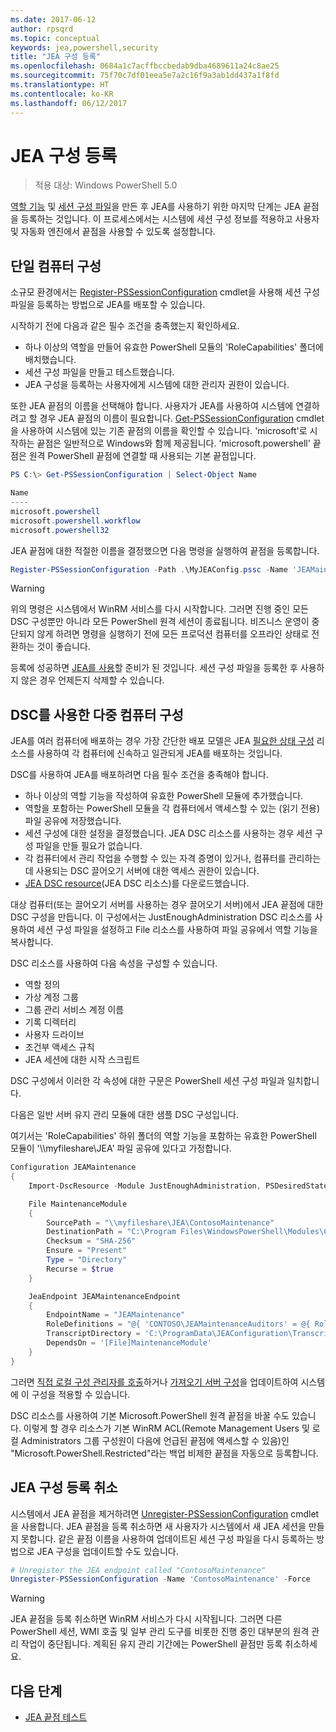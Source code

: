 ```yaml
---
ms.date: 2017-06-12
author: rpsqrd
ms.topic: conceptual
keywords: jea,powershell,security
title: "JEA 구성 등록"
ms.openlocfilehash: 0684a1c7acffbccbedab9dba4689611a24c8ae25
ms.sourcegitcommit: 75f70c7df01eea5e7a2c16f9a3ab1dd437a1f8fd
ms.translationtype: HT
ms.contentlocale: ko-KR
ms.lasthandoff: 06/12/2017
---
```

<a id="registering-jea-configurations" class="xliff"></a>
# JEA 구성 등록

> 적용 대상: Windows PowerShell 5.0

[역할 기능](role-capabilities.md) 및 [세션 구성 파일](session-configurations.md)을 만든 후 JEA를 사용하기 위한 마지막 단계는 JEA 끝점을 등록하는 것입니다.
이 프로세스에서는 시스템에 세션 구성 정보를 적용하고 사용자 및 자동화 엔진에서 끝점을 사용할 수 있도록 설정합니다.

<a id="single-machine-configuration" class="xliff"></a>
## 단일 컴퓨터 구성

소규모 환경에서는 [Register-PSSessionConfiguration](https://msdn.microsoft.com/en-us/powershell/reference/5.1/microsoft.powershell.core/register-pssessionconfiguration) cmdlet을 사용해 세션 구성 파일을 등록하는 방법으로 JEA를 배포할 수 있습니다.

시작하기 전에 다음과 같은 필수 조건을 충족했는지 확인하세요.
- 하나 이상의 역할을 만들어 유효한 PowerShell 모듈의 'RoleCapabilities' 폴더에 배치했습니다.
- 세션 구성 파일을 만들고 테스트했습니다.
- JEA 구성을 등록하는 사용자에게 시스템에 대한 관리자 권한이 있습니다.

또한 JEA 끝점의 이름을 선택해야 합니다.
사용자가 JEA를 사용하여 시스템에 연결하려고 할 경우 JEA 끝점의 이름이 필요합니다.
[Get-PSSessionConfiguration](https://msdn.microsoft.com/en-us/powershell/reference/5.1/microsoft.powershell.core/get-pssessionconfiguration) cmdlet을 사용하여 시스템에 있는 기존 끝점의 이름을 확인할 수 있습니다.
'microsoft'로 시작하는 끝점은 일반적으로 Windows와 함께 제공됩니다.
'microsoft.powershell' 끝점은 원격 PowerShell 끝점에 연결할 때 사용되는 기본 끝점입니다.

```powershell
PS C:\> Get-PSSessionConfiguration | Select-Object Name

Name
----
microsoft.powershell
microsoft.powershell.workflow
microsoft.powershell32
```

JEA 끝점에 대한 적절한 이름을 결정했으면 다음 명령을 실행하여 끝점을 등록합니다.

```powershell
Register-PSSessionConfiguration -Path .\MyJEAConfig.pssc -Name 'JEAMaintenance' -Force
```

> [!WARNING]
> 위의 명령은 시스템에서 WinRM 서비스를 다시 시작합니다.
> 그러면 진행 중인 모든 DSC 구성뿐만 아니라 모든 PowerShell 원격 세션이 종료됩니다.
> 비즈니스 운영이 중단되지 않게 하려면 명령을 실행하기 전에 모든 프로덕션 컴퓨터를 오프라인 상태로 전환하는 것이 좋습니다.

등록에 성공하면 [JEA를 사용](using-jea.md)할 준비가 된 것입니다.
세션 구성 파일을 등록한 후 사용하지 않은 경우 언제든지 삭제할 수 있습니다.

<a id="multi-machine-configuration-with-dsc" class="xliff"></a>
## DSC를 사용한 다중 컴퓨터 구성

JEA를 여러 컴퓨터에 배포하는 경우 가장 간단한 배포 모델은 JEA [필요한 상태 구성](https://msdn.microsoft.com/en-us/powershell/dsc/overview) 리소스를 사용하여 각 컴퓨터에 신속하고 일관되게 JEA를 배포하는 것입니다.

DSC를 사용하여 JEA를 배포하려면 다음 필수 조건을 충족해야 합니다.
- 하나 이상의 역할 기능을 작성하여 유효한 PowerShell 모듈에 추가했습니다.
- 역할을 포함하는 PowerShell 모듈을 각 컴퓨터에서 액세스할 수 있는 (읽기 전용) 파일 공유에 저장했습니다.
- 세션 구성에 대한 설정을 결정했습니다. JEA DSC 리소스를 사용하는 경우 세션 구성 파일을 만들 필요가 없습니다.
- 각 컴퓨터에서 관리 작업을 수행할 수 있는 자격 증명이 있거나, 컴퓨터를 관리하는 데 사용되는 DSC 끌어오기 서버에 대한 액세스 권한이 있습니다.
- [JEA DSC resource](https://github.com/PowerShell/JEA/tree/master/DSC%20Resource)(JEA DSC 리소스)를 다운로드했습니다.

대상 컴퓨터(또는 끌어오기 서버를 사용하는 경우 끌어오기 서버)에서 JEA 끝점에 대한 DSC 구성을 만듭니다.
이 구성에서는 JustEnoughAdministration DSC 리소스를 사용하여 세션 구성 파일을 설정하고 File 리소스를 사용하여 파일 공유에서 역할 기능을 복사합니다.

DSC 리소스를 사용하여 다음 속성을 구성할 수 있습니다.
- 역할 정의
- 가상 계정 그룹
- 그룹 관리 서비스 계정 이름
- 기록 디렉터리
- 사용자 드라이브
- 조건부 액세스 규칙
- JEA 세션에 대한 시작 스크립트

DSC 구성에서 이러한 각 속성에 대한 구문은 PowerShell 세션 구성 파일과 일치합니다.

다음은 일반 서버 유지 관리 모듈에 대한 샘플 DSC 구성입니다.

여기서는 'RoleCapabilities' 하위 폴더의 역할 기능을 포함하는 유효한 PowerShell 모듈이 '\\\\myfileshare\\JEA' 파일 공유에 있다고 가정합니다.


```powershell
Configuration JEAMaintenance
{
    Import-DscResource -Module JustEnoughAdministration, PSDesiredStateConfiguration

    File MaintenanceModule
    {
        SourcePath = "\\myfileshare\JEA\ContosoMaintenance"
        DestinationPath = "C:\Program Files\WindowsPowerShell\Modules\ContosoMaintenance"
        Checksum = "SHA-256"
        Ensure = "Present"
        Type = "Directory"
        Recurse = $true
    }

    JeaEndpoint JEAMaintenanceEndpoint
    {
        EndpointName = "JEAMaintenance"
        RoleDefinitions = "@{ 'CONTOSO\JEAMaintenanceAuditors' = @{ RoleCapabilities = 'GeneralServerMaintenance-Audit' }; 'CONTOSO\JEAMaintenanceAdmins' = @{ RoleCapabilities = 'GeneralServerMaintenance-Audit', 'GeneralServerMaintenance-Admin' } }"
        TranscriptDirectory = 'C:\ProgramData\JEAConfiguration\Transcripts'
        DependsOn = '[File]MaintenanceModule'
    }
}
```

그러면 [직접 로컬 구성 관리자를 호출](https://msdn.microsoft.com/en-us/powershell/dsc/metaconfig)하거나 [가져오기 서버 구성](https://msdn.microsoft.com/en-us/powershell/dsc/pullserver)을 업데이트하여 시스템에 이 구성을 적용할 수 있습니다.

DSC 리소스를 사용하여 기본 Microsoft.PowerShell 원격 끝점을 바꿀 수도 있습니다.
이렇게 할 경우 리소스가 기본 WinRM ACL(Remote Management Users 및 로컬 Administrators 그룹 구성원이 다음에 언급된 끝점에 액세스할 수 있음)인 "Microsoft.PowerShell.Restricted"라는 백업 비제한 끝점을 자동으로 등록합니다.

<a id="unregistering-jea-configurations" class="xliff"></a>
## JEA 구성 등록 취소

시스템에서 JEA 끝점을 제거하려면 [Unregister-PSSessionConfiguration](https://msdn.microsoft.com/powershell/reference/5.1/microsoft.powershell.core/Unregister-PSSessionConfiguration) cmdlet을 사용합니다.
JEA 끝점을 등록 취소하면 새 사용자가 시스템에서 새 JEA 세션을 만들지 못합니다.
같은 끝점 이름을 사용하여 업데이트된 세션 구성 파일을 다시 등록하는 방법으로 JEA 구성을 업데이트할 수도 있습니다.

```powershell
# Unregister the JEA endpoint called "ContosoMaintenance"
Unregister-PSSessionConfiguration -Name 'ContosoMaintenance' -Force
```

> [!WARNING]
> JEA 끝점을 등록 취소하면 WinRM 서비스가 다시 시작됩니다.
> 그러면 다른 PowerShell 세션, WMI 호출 및 일부 관리 도구를 비롯한 진행 중인 대부분의 원격 관리 작업이 중단됩니다.
> 계획된 유지 관리 기간에는 PowerShell 끝점만 등록 취소하세요.

<a id="next-steps" class="xliff"></a>
## 다음 단계

- [JEA 끝점 테스트](using-jea.md)

